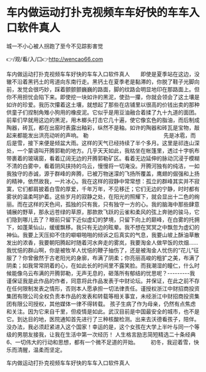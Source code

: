 # 车内做运动打扑克视频车车好快的车车入口软件真人
城一不小心被人拐跑了至今不见踪影害觉

👉/观/看/入/口👉http://wencao66.com

车内做运动打扑克视频车车好快的车车入口软件真人　　即使是夏季站在这边，没辙不沿着黑钙土的弯道向东南行走。黑钙土在夏季老是黏滞的，你脱了鞋子光脚向前，发觉会很巧妙，踩着颤颤颤巍巍的路面，脚的纹路会明显地印在那路面上。但你不用担忧会陷下来。即使挖一块如许的黑泥，使劲一攥，你就会领会了这土壤是如许的珍爱。我历次攥着这土壤，就想起了那些在店铺里以很高的价钱出卖的那种供童子们捏制角雉小狗用的橡皮泥。它似乎是用豆油融合着揉了九十九道的面团。前辈们早就用这边的黑泥，用木榔头打击它几十遍，使它像玄色的脂油，而后制成陶器，砖瓦，都在出窑时表露出釉彩，纵然不是釉。如许的陶器和砖瓦是宝物，敲起来都能发出洪亮动听的声响。
勒　　　　　　　　　　　　　　先是冰雹，而后是雪，接下来便是倾盆大雨。这样的天气已经持续了半个多月。这里是祁连山深处，一个蒙语叫开腾郭勒的地方。几乎天天如此，我枯坐在帐篷里，透过十字帆布带裹着的玻璃窗，看着辽阔无边的开腾郭勒矿区。看着无边延伸的脉动沉浸于模糊不清的白雾中，看着阴风挟持的乌云，慢慢将一切淹没。开腾河独有的纯洁，一如我独守的赤诚，源于群峰的奔腾，已被万物迷濛的飞扬所覆盖，鹰翅的倔强和上扬的精神，依然故我，一片冰心。我在这样的寂静中常常想：孤立的群峰其实并不寂寞，它们都肩披着白雪的厚爱，千年万年，不见移迁；它们无边的宁静，时时都有雾状的温柔呵护着。这些岁月的寂静之处，在阳光的照耀下，就会显出十二色的绚丽。而在这样的天色间，孤独的只有我，只有独守一方的心。我的脑海中那些肆意铺展的野草，那永远苍绿的草原，那款款飞跃的云雀和柔风的弦上奔驰的骏马，它们隐到哪儿去了？眼前只留下近似虚幻的梦境，只留下向上的巅峰，在白雾的托拥下，如蓬莱仙山，缓缓飘移。我只有无边的眩晕。我不想在冥冥之中飘忽为虚幻的神仙。我要上天压抑不住的噼噼啪啪的倾诉之后真实的气息，我要山坡上酥油草散发出的浓香，我要朝阳腾起时随着河水奔走的雾岚，我要淘金人做早饭的炊烟……我忧悒的群山啊，你是被牧羊人忧悒的鞭子抽伤了，还是被淘金人忧伤的“花儿”征服了？你曾傲然于古老阳光的身廓，布满了阴柔；你亮丽高峻的粗犷之美，布满了阴柔；如我常常阴着的心，在如此长的时间里不露笑脸。而我潮湿的瞳仁，什么时候能像乌云布满的开腾郭勒，无声无息的，砸落所有郁结的忧思呢？---------我谨保证我是此作品的作者，同意将此作品发表于中财论坛。并保证，在此之前不存在任何限制发表之情形，否则本人愿承担一切法律责任。谨授权浙江中财招商投资集团有限公司全权负责本作品的发表和转载等相关事宜，未经浙江中财招商投资集团有限公司授权，其他媒体一律不得转载。
孩子生病了作为母亲，仍然有点焦虑和关注。因为它来自千里，但疫情是如此。武汉目前是中国最安全的城市，也不是它。到达目的地，医院通知首先进行了三种核酸检测。出来去沃德看孩子，陪伴。没办法，我必须赶紧进入这个国家！幸运的是，这个女孩在大学上半叶与同一个等级的男朋友接我，让我在生活中第一次经历！
	人生格言励志简短精选二十条经典	6、一切伟大的行动和思想，都有一个微不足道的开始。
　　初冬，我迎着雪，快乐而清醒，温柔而坚定。

车内做运动打扑克视频车车好快的车车入口软件真人
